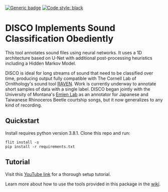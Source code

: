 [![Generic badge](https://img.shields.io/badge/Contributions-Welcome-brightgreen.svg)](CONTRIBUTING.md)
<a href="https://github.com/psf/black"><img alt="Code style: black" src="https://img.shields.io/badge/code%20style-black-000000.svg"></a>

# DISCO Implements Sound Classification Obediently
This tool annotates sound files using neural networks. It uses a 1D architecture based on U-Net with additional 
post-processing heuristics including a Hidden Markov Model. 

DISCO is ideal for long streams of sound that need to be classified over time, producing output fully compatible with 
The Cornell Lab of Ornithology's sound tool [RAVEN](https://ravensoundsoftware.com/). Work is currently underway to 
annotate short samples of data with a single label. DISCO began jointly with the University of Montana's [Emlen Lab](https://hs.umt.edu/dbs/labs/emlen/) 
as an annotator for Japanese and Taiwanese Rhinoceros Beetle courtship songs, but it now generalizes to any kind of 
recording.

## Quickstart
Install requires python version 3.8.1.
Clone this repo and run:
```
flit install -s
pip install -r requirements.txt
```
## Tutorial
Visit this [YouTube link](https://www.youtube.com/watch?v=g0rIpVOpXZ4) for a thorough setup tutorial.

Learn more about how to use the tools provided in this package in the [wiki](https://github.com/TravisWheelerLab/disco/wiki).